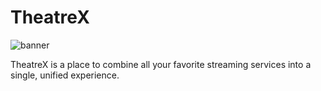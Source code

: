 # TheatreX

![banner](https://i.imgur.com/XRq9qnl.png)

TheatreX is a place to combine all your favorite streaming services into a single, unified experience.

